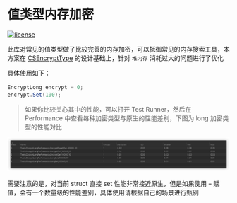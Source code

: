 # 值类型内存加密

[![license](http://img.shields.io/badge/license-MIT-blue.svg)](https://opensource.org/licenses/MIT)

此库对常见的值类型做了比较完善的内存加密，可以抵御常见的内存搜索工具，本方案在 [CSEncryptType](https://github.com/nichos1983/CSEncryptType) 的设计基础上，针对 `堆内存` 消耗过大的问题进行了优化

具体使用如下：

```csharp
EncryptLong encrypt = 0;
encrypt.Set(100);
```

> 如果你比较关心其中的性能，可以打开 Test Runner，然后在 Performance 中查看每种加密类型与原生的性能差别，下图为 long 加密类型的性能对比

![image](Pic/EncryptLong_Benchmark.png)

需要注意的是，对当前 struct 直接 set 性能非常接近原生，但是如果使用 `=` 赋值，会有一个数量级的性能差别，具体使用请根据自己的场景进行甄别